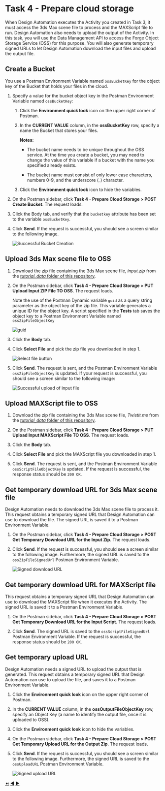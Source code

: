 # Task 4 - Prepare cloud storage

When Design Automation executes the Activity you created in Task 3, it must access the 3ds Max scene file to process and the MAXScript file to run. Design Automation also needs to upload the output of the Activity. In this task, you will use the Data Management API to access the Forge Object Storage Service (OSS) for this purpose. You will also generate temporary signed URLs to let Design Automation download the input files and upload the output file.


## Create a Bucket

You use a Postman Environment Variable named `ossBucketKey` for the object key of the Bucket that holds your files in the cloud.

1. Specify a value for the bucket object key in the Postman Environment Variable named `ossBucketKey`:

    1. Click the **Environment quick look** icon on the upper right corner of Postman. 

    2. In the **CURRENT VALUE** column, in the **ossBucketKey** row, specify a name the Bucket that stores your files.

        **Notes:**  
        - The bucket name needs to be unique throughout the OSS service. At the time you create a bucket, you may need to change the value of this variable if a bucket with the name you specified already exists. 
        
        - The bucket name must consist of only lower case characters, numbers 0-9, and the underscore (_) character.

    3. Click the **Environment quick look** icon to hide the variables.

4. On the Postman sidebar, click **Task 4 - Prepare Cloud Storage > POST Create Bucket**. The request loads.

5. Click the Body tab, and verify that the `bucketkey` attribute has been set to the variable `ossBucketKey`.

5. Click **Send**. If the request is successful, you should see a screen similar to the following image.

    ![Successful Bucket Creation](../images/task4-sucessfull_bucket_creation.png "Successful Bucket Creation")

## Upload 3ds Max scene file to OSS

1. Download the zip file containing the 3ds Max scene file, *input.zip* from the [*tutorial_data* folder of this repository](../tutorial_data).

2. On the Postman sidebar, click **Task 4 - Prepare Cloud Storage > PUT Upload Input ZIP File TO OSS**. The request loads.

    Note the use of the Postman Dynamic variable `guid` as a query string parameter as the object key of the zip file. This variable generates a unique ID for the object key. A script specified in the **Tests** tab saves the object key to a Postman Environment Variable named `ossZipFileObjectKey`

    ![guid](../images/task4-guid.png "guid")

3. Click the **Body** tab.

4. Click **Select File** and pick the zip file you downloaded in step 1.

    ![Select file button](../images/task4-select_files_button.png "Select file button")

5. Click **Send**. The request is sent, and the Postman Environment Variable `ossZipFileObjectKey` is updated. If your request is successful, you should see a screen similar to the following image:

    ![Successful upload of input file](../images/task4-successful_upload.png "Successful upload of input file")

## Upload MAXScript file to OSS

1. Download the zip file containing the 3ds Max scene file, *Twistit.ms* from the [*tutorial_data* folder of this repository](../tutorial_data).

2. On the Postman sidebar, click **Task 4 - Prepare Cloud Storage > PUT Upload Input MAXScript File TO OSS**. The request loads.

3. Click the **Body** tab.

4. Click **Select File** and pick the MAXScript file you downloaded in step 1.

5. Click **Send**. The request is sent, and the Postman Environment Variable `ossScriptFileObjectKey` is updated. If the request is successful, the response status should be `200 OK`.


## Get temporary download URL for 3ds Max scene file

Design Automation needs to download the 3ds Max scene file to process it. This request obtains a temporary signed URL that Design Automation can use to download the file. The signed URL is saved it to a Postman Environment Variable.

1. On the Postman sidebar, click **Task 4 - Prepare Cloud Storage > POST Get Temporary Download URL for the Input Zip**. The request loads.

2. Click **Send**. If the request is successful, you should see a screen similar to the following image. Furthermore, the signed URL is saved to the `ossZipFileSignedUrl` Postman Environment Variable.

    ![Signed download URL](../images/task4-signed_downloadurl.png "Signed download URL")

## Get temporary download URL for MAXScript file

This request obtains a temporary signed URL that Design Automation can use to download the MAXScript file when it executes the Activity. The signed URL is saved it to a Postman Environment Variable.

1. On the Postman sidebar, click **Task 4 - Prepare Cloud Storage > POST Get Temporary Download URL for the Input Script**. The request loads.

2. Click **Send**. The signed URL is saved to the `ossScriptFileSignedUrl` Postman Environment Variable. If the request is successful, the response status should be `200 OK`.

## Get temporary upload URL

Design Automation needs a signed URL to upload the output that is generated. This request obtains a temporary signed URL that Design Automation can use to upload the file, and saves it to a Postman Environment Variable.

1. Click the **Environment quick look** icon on the upper right corner of Postman. 

2. In the **CURRENT VALUE** column, in the **ossOutputFileObjectKey** row, specify an Object Key (a name to identify the output file, once it is uploaded to OSS).

3. Click the **Environment quick look** icon to hide the variables.

4. On the Postman sidebar, click **Task 4 - Prepare Cloud Storage > POST Get Temporary Upload URL for the Output Zip**. The request loads.

5. Click **Send**. If the request is successful, you should see a screen similar to the following image. Furthermore, the signed URL is saved to the `ossUploadURL` Postman Environment Variable.

    ![Signed upload URL](../images/task4-signed_uploadurl.png "Signed upload URL")

[:rewind:](../readme.md "readme.md") [:arrow_backward:](task-3.md "Previous task") [:arrow_forward:](task-5.md "Next task")
